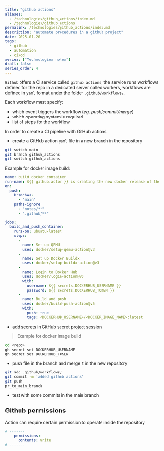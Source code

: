 ```yaml
---
title: "github actions"
aliases:
  - /technologies/github_actions/index.md
  - /technologies/github_actions
permalink: /technologies/github_actions/index.md
description: "automate procedures in a github project"
date: 2025-01-20
tags:
  - github
  - automation
  - ci/cd
series: ["Technologies notes"]
draft: false
series_order: 4
---
```


`Github` offers a CI service called `github actions`, the service runs workflows defined for the repo in a dedicated server called workers, workflows are defined in `yaml` format under the folder `.github/workflows/`.

Each workflow must specify:

- which event triggers the workflow (*eg. push/commit/merge*)
- which operating system is required
- list of steps for the workflow

In order to create a CI pipeline with GitHub actions

- create a GitHub action `yaml` file in a new branch in the repository

```bash
git switch main
git branch github_actions
git switch github_actions
```

Example for docker image build:

```yaml
name: build docker container
run-name: ${{ github.actor }} is creating the new docker release of the container
on:
  push:
    branches:
      - 'main'
    paths-ignore:
      - "notes/**"
      - ".github/**"

jobs:
  build_and_push_container:
    runs-on: ubuntu-latest
    steps:
      -
        name: Set up QEMU
        uses: docker/setup-qemu-action@v3
      -
        name: Set up Docker Buildx
        uses: docker/setup-buildx-action@v3
      -
        name: Login to Docker Hub
        uses: docker/login-action@v3
        with:
          username: ${{ secrets.DOCKERHUB_USERNAME }}
          password: ${{ secrets.DOCKERHUB_TOKEN }}
      -
        name: Build and push
        uses: docker/build-push-action@v5
        with:
          push: true
          tags: <DOCKERHUB_USERNAME>/<DOCKER_IMAGE_NAME>:latest

```

- add secrets in GitHub secret project session

> Example for docker image build
```bash
cd <repo>
gh secret set DOCKERHUB_USERNAME
gh secret set DOCKERHUB_TOKEN
```

- push file in the branch and merge it in the new repository

```bash
git add .github/workflows/
git commit -m 'added github actions'
git push
pr_to_main_branch
```

- test with some commits in the main branch

## Github permissions

Action can require certain permission to operate inside the repository

```yaml
# -------
    permissions:
      contents: write
# -------
```

